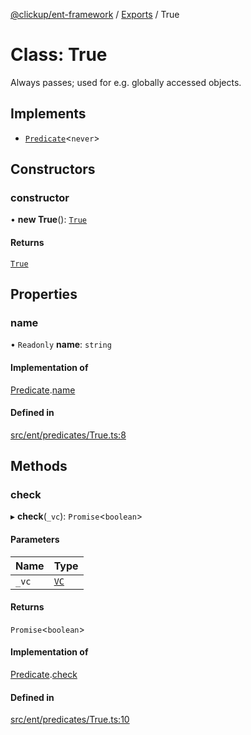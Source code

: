 [@clickup/ent-framework](../README.md) / [Exports](../modules.md) / True

# Class: True

Always passes; used for e.g. globally accessed objects.

## Implements

- [`Predicate`](../interfaces/Predicate.md)\<`never`\>

## Constructors

### constructor

• **new True**(): [`True`](True.md)

#### Returns

[`True`](True.md)

## Properties

### name

• `Readonly` **name**: `string`

#### Implementation of

[Predicate](../interfaces/Predicate.md).[name](../interfaces/Predicate.md#name)

#### Defined in

[src/ent/predicates/True.ts:8](https://github.com/clickup/ent-framework/blob/master/src/ent/predicates/True.ts#L8)

## Methods

### check

▸ **check**(`_vc`): `Promise`\<`boolean`\>

#### Parameters

| Name | Type |
| :------ | :------ |
| `_vc` | [`VC`](VC.md) |

#### Returns

`Promise`\<`boolean`\>

#### Implementation of

[Predicate](../interfaces/Predicate.md).[check](../interfaces/Predicate.md#check)

#### Defined in

[src/ent/predicates/True.ts:10](https://github.com/clickup/ent-framework/blob/master/src/ent/predicates/True.ts#L10)
